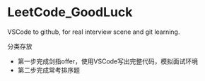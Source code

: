 # LeetCode_GoodLuck
VSCode to github, for real interview scene and git learning.

分类存放
- 第一步完成剑指offer，使用VSCode写出完整代码，模拟面试环境
- 第二步完成常考排序题

